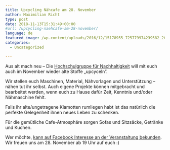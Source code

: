 ```yaml
---
title: Upcycling Nähcafe am 28. November
author: Maximilian Richt
type: post
date: 2018-11-13T15:31:49+00:00
#url: /upcycling-naehcafe-am-28-november/
language: de
featured_image: /wp-content/uploads/2016/12/15178955_725779974239582_2608513715848610681_n.jpg
categories:
  - Uncategorized

---
```

Aus alt mach neu &#8211; Die [Hochschulgruppe für Nachhaltigkeit][1] will mit euch auch im November wieder alte Stoffe „upcyceln“.

Wir stellen euch Maschinen, Material, Nähvorlagen und Unterstützung &#8211; nähen tut ihr selbst. Auch eigene Projekte können mitgebracht und bearbeitet werden, wenn euch zu Hause dafür Zeit, Kenntnis und/oder Nähmaschine fehlt.

Falls ihr alte/ungetragene Klamotten rumliegen habt ist das natürlich die perfekte Gelegenheit ihnen neues Leben zu schenken.

Für die gemütliche Cafe-Atmosphäre sorgen Sofas und Sitzsäcke, Getränke und Kuchen.

Wer möchte, [kann auf Facebook Interesse an der Veranstaltung bekunden][2].  
Wir freuen uns am 28. November ab 19 Uhr auf euch :)

 [1]: https://www.uni-ulm.de/misc/hg-nachhaltigkeit/home/
 [2]: https://www.facebook.com/events/274794176508166/
